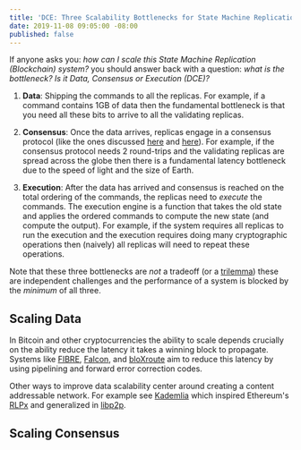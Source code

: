 ```yaml
---
title: 'DCE: Three Scalability Bottlenecks for State Machine Replication'
date: 2019-11-08 09:05:00 -08:00
published: false
---
```


If anyone asks you: *how can I scale this State Machine Replication (Blockchain) system?* you should answer back with a question: *what is the bottleneck? Is it Data, Consensus or Execution (DCE)?*

1. **Data**: Shipping the commands to all the replicas. For example, if a command contains 1GB of data then the fundamental bottleneck is that you need all these bits to arrive to all the validating replicas.

2. **Consensus**: Once the data arrives, replicas engage in a consensus protocol (like the ones discussed [here](https://decentralizedthoughts.github.io/2019-06-23-what-is-the-difference-between/) and [here](https://decentralizedthoughts.github.io/2019-11-11-authenticated-synchronous-bft/)). For example, if the consensus protocol needs 2 round-trips and the validating replicas are spread across the globe then there is a fundamental latency bottleneck due to the speed of light and the size of Earth.

3. **Execution**: After the data has arrived and consensus is reached on the total ordering of the commands, the replicas need to *execute* the commands. The execution engine is a function that takes the old state and applies the ordered commands to compute the new state (and compute the output). For example, if the system requires all replicas to run the execution and the execution requires doing many cryptographic operations then (naively) all replicas will need to repeat these operations.

Note that these three bottlenecks are *not* a tradeoff (or a [trilemma](https://en.wikipedia.org/wiki/Trilemma)) these are independent challenges and the performance of a system is blocked by the *minimum* of all three.


## Scaling Data
In Bitcoin and other cryptocurrencies the ability to scale depends crucially on the ability reduce the latency it takes a winning block to propagate. Systems like [FIBRE](https://bitcoinfibre.org/), [Falcon](https://www.falcon-net.org/), and [bloXroute](https://bloxroute.com/wp-content/uploads/2018/03/bloXroute-whitepaper.pdf) aim to reduce this latency by using pipelining and forward error correction codes. 

Other ways to improve data scalability center around creating a content addressable network. For example see [Kademlia]() which inspired Ethereum's [RLPx](https://github.com/ethereum/devp2p/blob/master/rlpx.md) and generalized in [libp2p](https://libp2p.io/).

## Scaling Consensus




